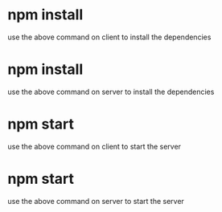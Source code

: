 # npm install
use the above command on client to install the dependencies

# npm install
use the above command on server to install the dependencies

# npm start
use the above command on client to start the server

# npm start
use the above command on server to start the server
